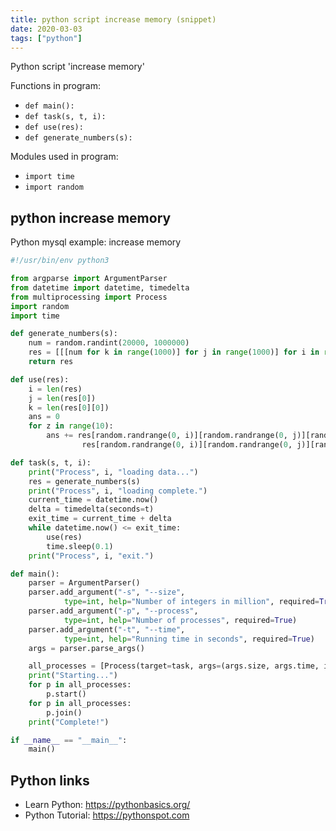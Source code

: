 ```yaml
---
title: python script increase memory (snippet)
date: 2020-03-03
tags: ["python"]
---
```

Python script 'increase memory'

Functions in program: 
* `def main():`
* `def task(s, t, i):`
* `def use(res):`
* `def generate_numbers(s):`

Modules used in program: 
* `import time`
* `import random`

## python increase memory

Python mysql example: increase memory

```python
#!/usr/bin/env python3

from argparse import ArgumentParser
from datetime import datetime, timedelta
from multiprocessing import Process
import random
import time

def generate_numbers(s):
    num = random.randint(20000, 1000000)
    res = [[[num for k in range(1000)] for j in range(1000)] for i in range(s)]
    return res

def use(res):
    i = len(res)
    j = len(res[0])
    k = len(res[0][0])
    ans = 0
    for z in range(10):
        ans += res[random.randrange(0, i)][random.randrange(0, j)][random.randrange(0, k)] * \
                res[random.randrange(0, i)][random.randrange(0, j)][random.randrange(0, k)]

def task(s, t, i):
    print("Process", i, "loading data...")
    res = generate_numbers(s)
    print("Process", i, "loading complete.")
    current_time = datetime.now()
    delta = timedelta(seconds=t)
    exit_time = current_time + delta
    while datetime.now() <= exit_time:
        use(res)
        time.sleep(0.1)
    print("Process", i, "exit.")

def main():
    parser = ArgumentParser()
    parser.add_argument("-s", "--size",
            type=int, help="Number of integers in million", required=True)
    parser.add_argument("-p", "--process",
            type=int, help="Number of processes", required=True)
    parser.add_argument("-t", "--time",
            type=int, help="Running time in seconds", required=True)
    args = parser.parse_args()

    all_processes = [Process(target=task, args=(args.size, args.time, i)) for i in range(args.process)]
    print("Starting...")
    for p in all_processes:
        p.start()
    for p in all_processes:
        p.join()
    print("Complete!")

if __name__ == "__main__":
    main()

```

## Python links

- Learn Python: https://pythonbasics.org/
- Python Tutorial: https://pythonspot.com
